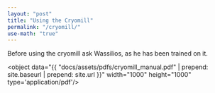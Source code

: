 ```yaml
---
layout: "post"
title: "Using the Cryomill"
permalink: "/cryomill/"
use-math: "true"
---
```


Before using the cryomill ask Wassilios, as he has been trained on it.

<object data="{{ "docs/assets/pdfs/cryomill_manual.pdf" | prepend: site.baseurl | prepend: site.url }}" width="1000" height="1000" type='application/pdf'/></object>